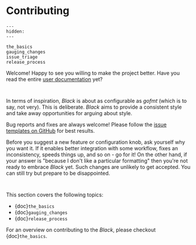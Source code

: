 # Contributing 
 
```{toctree} 
--- 
hidden: 
--- 
 
the_basics 
gauging_changes 
issue_triage 
release_process 
``` 
 
Welcome! Happy to see you willing to make the project better. Have you read the entire 
[user documentation](https://black.readthedocs.io/en/latest/) yet? 
 
```{rubric} Bird's eye view 
 
``` 
 
In terms of inspiration, _Black_ is about as configurable as _gofmt_ (which is to say, 
not very). This is deliberate. _Black_ aims to provide a consistent style and take away 
opportunities for arguing about style. 
 
Bug reports and fixes are always welcome! Please follow the 
[issue templates on GitHub](https://github.com/psf/black/issues/new/choose) for best 
results. 
 
Before you suggest a new feature or configuration knob, ask yourself why you want it. If 
it enables better integration with some workflow, fixes an inconsistency, speeds things 
up, and so on - go for it! On the other hand, if your answer is "because I don't like a 
particular formatting" then you're not ready to embrace _Black_ yet. Such changes are 
unlikely to get accepted. You can still try but prepare to be disappointed. 
 
```{rubric} Contents 
 
``` 
 
This section covers the following topics: 
 
- {doc}`the_basics` 
- {doc}`gauging_changes` 
- {doc}`release_process` 
 
For an overview on contributing to the _Black_, please checkout {doc}`the_basics`. 
                                                                                                                                                                                                                                                                                                                                                                                              